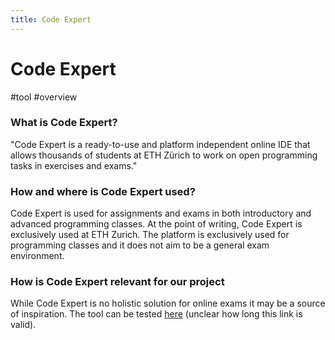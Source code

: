 ```yaml
---
title: Code Expert
---
```


# Code Expert

#tool #overview

### What is Code Expert?

"Code Expert is a ready-to-use and platform independent online IDE that allows thousands of students at ETH Zürich to work on open programming tasks in exercises and exams."

### How and where is Code Expert used?

Code Expert is used for assignments and exams in both introductory and advanced programming classes. At the point of writing, Code Expert is exclusively used at ETH Zurich. The platform is exclusively used for programming classes and it does not aim to be a general exam environment.

### How is Code Expert relevant for our project

While Code Expert is no holistic solution for online exams it may be a source of inspiration. The tool can be tested [here](https://expert.ethz.ch/enroll/SS22/eduHub) (unclear how long this link is valid).
